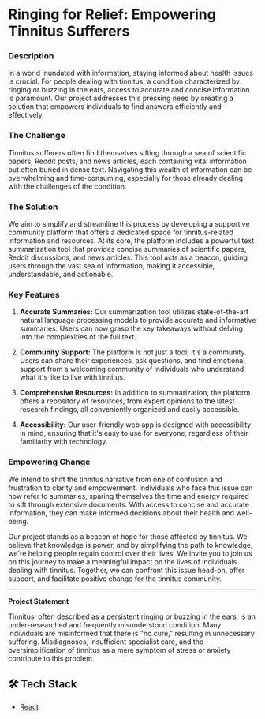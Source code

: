 # Ringing for Relief: Empowering Tinnitus Sufferers


### Description

In a world inundated with information, staying informed about health issues is crucial. For people dealing with tinnitus, a condition characterized by ringing or buzzing in the ears, access to accurate and concise information is paramount. Our project addresses this pressing need by creating a solution that empowers individuals to find answers efficiently and effectively.

### The Challenge

Tinnitus sufferers often find themselves sifting through a sea of scientific papers, Reddit posts, and news articles, each containing vital information but often buried in dense text. Navigating this wealth of information can be overwhelming and time-consuming, especially for those already dealing with the challenges of the condition.

### The Solution

We aim to simplify and streamline this process by developing a supportive community platform that offers a dedicated space for tinnitus-related information and resources. At its core, the platform includes a powerful text summarization tool that provides concise summaries of scientific papers, Reddit discussions, and news articles. This tool acts as a beacon, guiding users through the vast sea of information, making it accessible, understandable, and actionable.

### Key Features

1. **Accurate Summaries:** Our summarization tool utilizes state-of-the-art natural language processing models to provide accurate and informative summaries. Users can now grasp the key takeaways without delving into the complexities of the full text.

2. **Community Support:** The platform is not just a tool; it's a community. Users can share their experiences, ask questions, and find emotional support from a welcoming community of individuals who understand what it's like to live with tinnitus.

3. **Comprehensive Resources:** In addition to summarization, the platform offers a repository of resources, from expert opinions to the latest research findings, all conveniently organized and easily accessible.

4. **Accessibility:** Our user-friendly web app is designed with accessibility in mind, ensuring that it's easy to use for everyone, regardless of their familiarity with technology.

### Empowering Change

We intend to shift the tinnitus narrative from one of confusion and frustration to clarity and empowerment. Individuals who face this issue can now refer to summaries, sparing themselves the time and energy required to sift through extensive documents. With access to concise and accurate information, they can make informed decisions about their health and well-being.

Our project stands as a beacon of hope for those affected by tinnitus. We believe that knowledge is power, and by simplifying the path to knowledge, we're helping people regain control over their lives. We invite you to join us on this journey to make a meaningful impact on the lives of individuals dealing with tinnitus. Together, we can confront this issue head-on, offer support, and facilitate positive change for the tinnitus community.

---

**Project Statement**

Tinnitus, often described as a persistent ringing or buzzing in the ears, is an under-researched and frequently misunderstood condition. Many individuals are misinformed that there is "no cure," resulting in unnecessary suffering. Misdiagnoses, insufficient specialist care, and the oversimplification of tinnitus as a mere symptom of stress or anxiety contribute to this problem.


## 🛠️ Tech Stack
- [React](https://reactjs.org/)    
